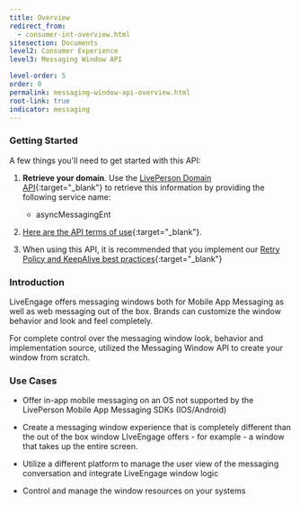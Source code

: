 ```yaml
---
title: Overview
redirect_from:
  - consumer-int-overview.html
sitesection: Documents
level2: Consumer Experience
level3: Messaging Window API

level-order: 5
order: 0
permalink: messaging-window-api-overview.html
root-link: true
indicator: messaging
---
```

### Getting Started

A few things you'll need to get started with this API:

1. **Retrieve your domain**. Use the [LivePerson Domain API](agent-domain-domain-api.html){:target="_blank"} to retrieve this information by providing the following service name:

	* asyncMessagingEnt

2. [Here are the API terms of use](https://www.liveperson.com/policies/apitou){:target="_blank"}.

3. When using this API, it is recommended that you implement our [Retry Policy and KeepAlive best practices](guides-retry-policy.html){:target="_blank"}

### Introduction


LiveEngage offers messaging windows both for Mobile App Messaging as well as web messaging out of the box.  Brands can customize the window behavior and look and feel completely.

For complete control over the messaging window look, behavior and implementation source, utilized the Messaging Window API to create your window from scratch.

### Use Cases

* Offer in-app mobile messaging on an OS not supported by the LivePerson Mobile App Messaging SDKs (IOS/Android)

* Create a messaging window experience that is completely different than the out of the box window LIveEngage offers - for example - a window that takes up the entire screen.

* Utilize a different platform to manage the user view of the messaging conversation and integrate LiveEngage window logic

* Control and manage the window resources on your systems
